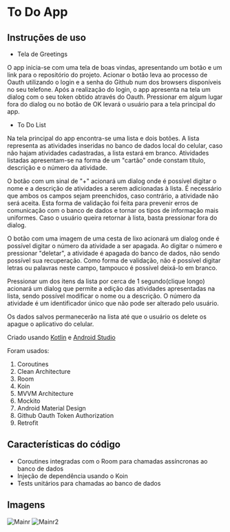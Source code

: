 # To Do App

## Instruções de uso

* Tela de Greetings 

O app inicia-se com uma tela de boas vindas, apresentando um botão e um link para o repositório do projeto. Acionar o botão leva ao processo de Oauth utilizando o login e a senha do Github num dos browsers disponíveis no seu telefone. Após a realização do login, o app apresenta na tela um dialog com o seu token obtido através do Oauth. Pressionar em algum lugar fora do dialog ou no botão de OK levará o usuário para a tela principal do app.

* To Do List

Na tela principal do app encontra-se uma lista e dois botões. A lista representa as atividades inseridas no banco de dados local do celular, caso não hajam atividades cadastradas, a lista estará em branco. Atividades listadas apresentam-se na forma de um "cartão" onde constam título, descrição e o número da atividade.

O botão com um sinal de "+" acionará um dialog onde é possível digitar o nome e a descrição de atividades a serem adicionadas à lista. É necessário que ambos os campos sejam preenchidos, caso contrário, a atividade não será aceita. Esta forma de validação foi feita para prevenir erros de comunicação com o banco de dados e tornar os tipos de informação mais uniformes. Caso o usuário queira retornar à lista, basta pressionar fora do dialog.

O botão com uma imagem de uma cesta de lixo acionará um dialog onde é possível digitar o número da atividade a ser apagada. Ao digitar o número e pressionar "deletar", a atividade é apagada do banco de dados, não sendo possível sua recuperação. Como forma de validação, não é possível digitar letras ou palavras neste campo, tampouco é possível deixá-lo em branco. 

Pressionar um dos itens da lista por cerca de 1 segundo(clique longo) acionará um dialog que permite a edição das atividades apresentadas na lista, sendo possível modificar o nome ou a descrição. O número da atividade é um identificador único que não pode ser alterado pelo usuário.

Os dados salvos permanecerão na lista até que o usuário os delete os apague o aplicativo do celular.

Criado usando [Kotlin](https://kotlinlang.org) e [Android Studio](https://www.google.com.br/search?client=opera&q=android+studio&sourceid=opera&ie=UTF-8&oe=UTF-8)

Foram usados:
1. Coroutines
1. Clean Architecture
1. Room
1. Koin
1. MVVM Architecture
1. Mockito
1. Android Material Design
1. Github Oauth Token Authorization
1. Retrofit

## Características do código

* Coroutines integradas com o Room para chamadas assíncronas ao banco de dados
* Injeção de dependência usando o Koin
* Tests unitários para chamadas ao banco de dados

## Imagens

![Mainr](https://i.imgur.com/q84ClxH.png)  ![Mainr2](https://i.imgur.com/FertoIE.png)

